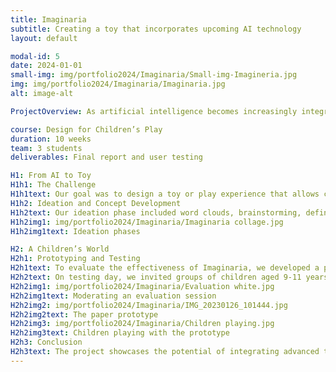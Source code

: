 ```yaml
---
title: Imaginaria
subtitle: Creating a toy that incorporates upcoming AI technology
layout: default

modal-id: 5
date: 2024-01-01
small-img: img/portfolio2024/Imaginaria/Small-img-Imagineria.jpg
img: img/portfolio2024/Imaginaria/Imaginaria.jpg
alt: image-alt

ProjectOverview: As artificial intelligence becomes increasingly integral to our lives, its influence is expected to extend to the way our children play and learn. Parents are eager to introduce their children to AI early on, ensuring they grow up familiar with this powerful technology. However, this introduction must be safe, playful, and engaging. In the "Design for Children’s Play" course, we were tasked with creating a toy that incorporates AI technology in a way that encourages creativity and storytelling for children aged 8 and above.

course: Design for Children’s Play
duration: 10 weeks
team: 3 students
deliverables: Final report and user testing

H1: From AI to Toy
H1h1: The Challenge
H1h1text: Our goal was to design a toy or play experience that allows children to create or act out stories with a tangible embodiment they can touch and feel. The challenge was to seamlessly integrate AI technology into a toy that is not only educational but also captivating and fun for children.
H1h2: Ideation and Concept Development
H1h2text: Our ideation phase included word clouds, brainstorming, defining problem statements, developing extreme characters, and exploring various concepts. Through this creative process, we developed Imaginaria—a playmat that uses Augmented Reality (AR) and AI image generation technology to bring children's imaginative worlds to life. With Imaginaria, children can introduce objects into their stories, which the playmat then transforms into interactive, animated elements.
H1h2img1: img/portfolio2024/Imaginaria/Imaginaria collage.jpg
H1h2img1text: Ideation phases

H2: A Children’s World
H2h1: Prototyping and Testing
H2h1text: To evaluate the effectiveness of Imaginaria, we developed a paper prototype that simulated how the AI would generate and transform objects. This allowed us to test how well children could engage with the concept and form stories using a random assortment of objects.
H2h2text: On testing day, we invited groups of children aged 9-11 years old to interact with the prototype. To ensure smooth and accurate testing, our team members rotated roles between presenter, assistant, and documenter for each round of testing. This approach allowed us to observe how children responded to the concept and gathered valuable insights for refining Imaginaria for future iterations and risk assessment.
H2h2img1: img/portfolio2024/Imaginaria/Evaluation white.jpg
H2h2img1text: Moderating an evaluation session
H2h2img2: img/portfolio2024/Imaginaria/IMG_20230126_101444.jpg
H2h2img2text: The paper prototype
H2h2img3: img/portfolio2024/Imaginaria/Children playing.jpg
H2h2img3text: Children playing with the prototype
H2h3: Conclusion
H2h3text: The project showcases the potential of integrating advanced technologies like AI and Augmented Reality into children's play experiences. By creating a toy that encourages creativity and storytelling, we successfully bridged the gap between technology and imaginative play. The positive feedback from user testing highlighted the effectiveness of Imaginaria in engaging children and sparking their creativity. This project underscores my ability to design innovative, child-centered products that are not only educational but also enjoyable. It showcases my paper prototyping ability and user testing skills. 
---
```

